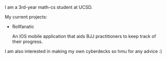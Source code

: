 I am a 3rd-year math-cs student at UCSD.

My current projects:

- Rollfanatic

  An IOS mobile application that aids BJJ practitioners to keep track of their progress. 
  
  
I am also interested in making my own cyberdecks so hmu for any advice :)
